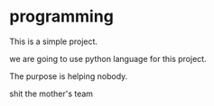 # programming

This is a simple project.

we are going to use python language for this project.

The purpose is helping nobody.

shit the mother's team
